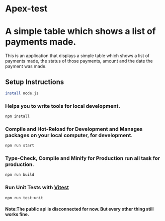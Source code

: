 # Apex-test

# A simple table which shows a list of payments made.

This is an application that displays a simple table which shows a list of payments made, the status of those payments, amount and the date the payment was made.

## Setup Instructions

```sh
install node.js
```

### Helps you to write tools for local development.

```sh
npm install
```

### Compile and Hot-Reload for Development and Manages packages on your local computer, for development.

```sh
npm run start
```

### Type-Check, Compile and Minify for Production run all task for production.

```sh
npm run build
```

### Run Unit Tests with [Vitest](https://vitest.dev/)

```sh
npm run test:unit
```

#### Note:The public api is disconnected for now. But every other thing still works fine.
